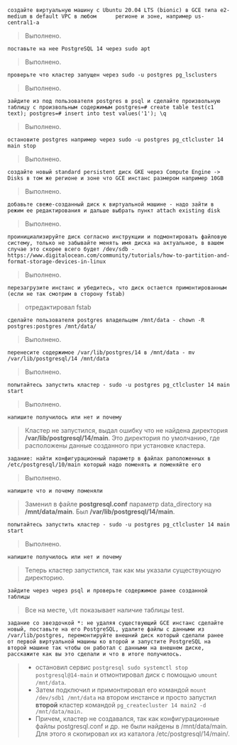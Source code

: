     создайте виртуальную машину c Ubuntu 20.04 LTS (bionic) в GCE типа e2-medium в default VPC в любом      регионе и зоне, например us-central1-a
    

> Выполнено.

    поставьте на нее PostgreSQL 14 через sudo apt
  

>    Выполнено.

    проверьте что кластер запущен через sudo -u postgres pg_lsclusters

> Выполнено.

    зайдите из под пользователя postgres в psql и сделайте произвольную таблицу с произвольным содержимым postgres=# create table test(c1 text); postgres=# insert into test values('1'); \q
    

> Выполнено.

    остановите postgres например через sudo -u postgres pg_ctlcluster 14 main stop
    

> Выполнено.

    создайте новый standard persistent диск GKE через Compute Engine -> Disks в том же регионе и зоне что GCE инстанс размером например 10GB
   

>  Выполнено.

    добавьте свеже-созданный диск к виртуальной машине - надо зайти в режим ее редактирования и дальше выбрать пункт attach existing disk
   

> Выполнено.

    проинициализируйте диск согласно инструкции и подмонтировать файловую систему, только не забывайте менять имя диска на актуальное, в вашем случае это скорее всего будет /dev/sdb - https://www.digitalocean.com/community/tutorials/how-to-partition-and-format-storage-devices-in-linux

> Выполнено.

    перезагрузите инстанс и убедитесь, что диск остается примонтированным (если не так смотрим в сторону fstab)


> отредактировал fstab

    сделайте пользователя postgres владельцем /mnt/data - chown -R postgres:postgres /mnt/data/


> Выполнено.

    перенесите содержимое /var/lib/postgres/14 в /mnt/data - mv /var/lib/postgresql/14 /mnt/data


> Выполнено.

    попытайтесь запустить кластер - sudo -u postgres pg_ctlcluster 14 main start


> Выполнено.

    напишите получилось или нет и почему
    

> Кластер не запустился, выдал ошибку что не найдена директория **/var/lib/postgresql/14/main**.
> Это директория по умолчанию, где расположены данные созданного при установке кластера.

    задание: найти конфигурационный параметр в файлах раположенных в /etc/postgresql/10/main который надо поменять и поменяйте его
    

> Выполнено.

    напишите что и почему поменяли
    

> Заменил в файле **postgresql.conf** параметр data_directory на **/mnt/data/main**. Был **/var/lib/postgresql/14/main**.

    попытайтесь запустить кластер - sudo -u postgres pg_ctlcluster 14 main start
> Выполнено.

    

    напишите получилось или нет и почему
    

> Теперь кластер запустился, так как мы указали существующую директорию.

    
    зайдите через через psql и проверьте содержимое ранее созданной таблицы


> Все на месте, `\dt` показывает наличие таблицы test.

    задание со звездочкой *: не удаляя существующий GCE инстанс сделайте новый, поставьте на его PostgreSQL, удалите файлы с данными из /var/lib/postgres, перемонтируйте внешний диск который сделали ранее от первой виртуальной машины ко второй и запустите PostgreSQL на второй машине так чтобы он работал с данными на внешнем диске, расскажите как вы это сделали и что в итоге получилось.

>  - остановил сервис `postgresql sudo systemctl stop postgresql@14-main` и отмонтировал диск с помощью `umount /mnt/data`. 
   >  - Затем подключил и примонтировал его командой `mount /dev/sdb1 /mnt/data` на втором инстансе и просто запустил **второй** кластер  командой `pg_createcluster 14 main2 -d /mnt/data/main.` 
   > - Причем, кластер не создавался, так как конфигурационные файлы postgresql.conf и др. не были найдены в /mnt/data/main. Для этого я скопировал их из каталога /etc/postgresql/14/main/.

